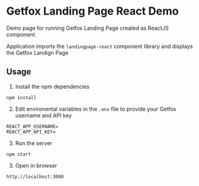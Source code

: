 # Getfox Landing Page React Demo

Demo page for running Getfox Landing Page created as ReactJS component.

Application imports the `landingpage-react` component library and displays the Getfox Landign Page

## Usage

1. Install the npm dependencies

```
npm install
```

2. Edit environental variables in the `.env` file to provide your Getfox username and API key

```
REACT_APP_USERNAME=
REACT_APP_API_KEY=
```

3. Run the server

```
npm start
```

3. Open in browser

```
http://localhost:3000
```
